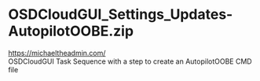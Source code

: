 # OSDCloudGUI_Settings_Updates-AutopilotOOBE.zip
https://michaeltheadmin.com/<br />
OSDCloudGUI Task Sequence with a step to create an AutopilotOOBE CMD file